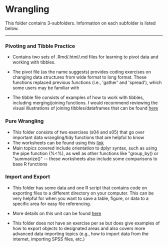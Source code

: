 # Wrangling

This folder contains 3-subfolders. Information on each subfolder is listed below.


---




### Pivoting and Tibble Practice

  - Contains two sets of .Rmd/.html/.md files for learning to pivot data and working with tibbles. 
  
  - The pivot file (as the name suggests) provides coding exercises on changing data structures from wide format to long format.
  These functions replaced previous functions (i.e., 'gather' and 'spread'), which some users may be familiar with
  
  - The tibble file consists of examples of how to work with tibbles, including merging/joining functions. 
   I would recommend reviewing the visual illustrations of joining tibbles/dataframes that can be found [here](https://github.com/gadenbuie/tidyexplain)
   
 
### Pure Wrangling

  - This folder consists of two exercises (s04 and s05) that go over important data wrangling/tidy functions that are helpful to know
  - The worksheets can be found using this [link](https://wiernik-datasci-guide.netlify.app/wrangle-yo-data.html)
  - Main topics covered include orientation to dplyr syntax, such as using the pipe function (%<%), as well as other functions like "group_by()
or "summarize()" -- these worksheets also include some comparisons to base R functions


### Import and Export

 - This folder has some data and one R script that contains code on exporting files to a different directory on your computer. This can be very helpful for when you want to save a table, figure, or data to a specific area for easy file referencing.
 
 - More details on this unit can be found [here](https://wiernik-datasci-guide.netlify.app/file-inputoutput-io.html)
 
 - This folder does not have an exercise per se but does give examples of how to export objects to designated areas and also covers more advanced data importing topics (e.g., how to import data from the internet, importing SPSS files, etc.)
